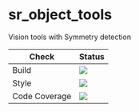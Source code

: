 # sr_object_tools
Vision tools with Symmetry detection

Check | Status
---|---
Build|[<img src="https://codebuild.eu-west-2.amazonaws.com/badges?uuid=eyJlbmNyeXB0ZWREYXRhIjoiT3NnWGpBUmgydlR6elBGSU1YNmZ5UnhXSWtFT2ZWTG5HSzVuNXNwT1pML094RFlzMmowK1hCMFN0RTI4akl0RFBYSm1IM0Y3ZW5YcVBmbEFQRzdkeFl3PSIsIml2UGFyYW1ldGVyU3BlYyI6IlhnUThTRWkzUzVmbEZTd04iLCJtYXRlcmlhbFNldFNlcmlhbCI6MX0%3D&branch=kinetic-devel"/>](https://eu-west-2.console.aws.amazon.com/codesuite/codebuild/projects/auto_sr_object_tools_kinetic-devel_install_check/)
Style|[<img src="https://codebuild.eu-west-2.amazonaws.com/badges?uuid=eyJlbmNyeXB0ZWREYXRhIjoidlVzdmtOd3JxSmJ1MzA2b2tIZ2JIZE5jYUhURzRxTGJDVkRYZ2pjOTZPZWJwZVpkZ1BuR0Flb1NycU4xODJnS1JKcktmZjhPYVg4eG5xa3A5RHNGbG5nPSIsIml2UGFyYW1ldGVyU3BlYyI6IlVHNjAvKzNkWkhxK0Z4NDEiLCJtYXRlcmlhbFNldFNlcmlhbCI6MX0%3D&branch=kinetic-devel"/>](https://eu-west-2.console.aws.amazon.com/codesuite/codebuild/projects/auto_sr_object_tools_kinetic-devel_style_check/)
Code Coverage|[<img src="https://codebuild.eu-west-2.amazonaws.com/badges?uuid=eyJlbmNyeXB0ZWREYXRhIjoiOXFUUzJER1VuNkNVQ053YXZEN25aVWRDUHV2MGpGMThtNUVPbHJjQlpkWGRVUlgxckJzQUV4MGFzV0E0bzZRVHNwRWFDanpDUW93d3g3b0JBajB2RTVjPSIsIml2UGFyYW1ldGVyU3BlYyI6IklmdkNhT1JpSFVyM05PY3giLCJtYXRlcmlhbFNldFNlcmlhbCI6MX0%3D&branch=kinetic-devel"/>](https://eu-west-2.console.aws.amazon.com/codesuite/codebuild/projects/auto_sr_object_tools_kinetic-devel_code_coverage/)
